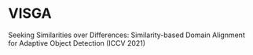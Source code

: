 # VISGA

Seeking Similarities over Differences: 
Similarity-based Domain Alignment for Adaptive Object Detection (ICCV 2021)

